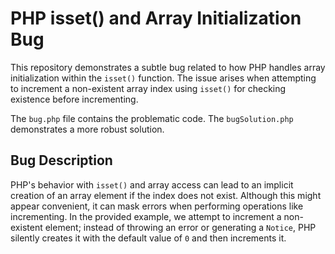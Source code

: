 # PHP isset() and Array Initialization Bug

This repository demonstrates a subtle bug related to how PHP handles array initialization within the `isset()` function. The issue arises when attempting to increment a non-existent array index using `isset()` for checking existence before incrementing.

The `bug.php` file contains the problematic code.  The `bugSolution.php` demonstrates a more robust solution.

## Bug Description

PHP's behavior with `isset()` and array access can lead to an implicit creation of an array element if the index does not exist. Although this might appear convenient, it can mask errors when performing operations like incrementing.  In the provided example, we attempt to increment a non-existent element; instead of throwing an error or generating a `Notice`, PHP silently creates it with the default value of `0` and then increments it.